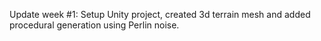 Update week #1: Setup Unity project, created 3d terrain mesh and added procedural generation using Perlin noise.
